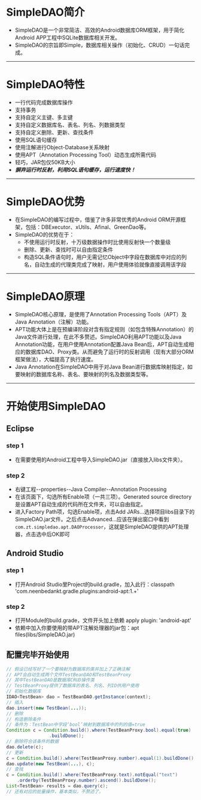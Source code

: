 # SimpleDAO简介 #
- SimpleDAO是一个非常简洁、高效的Android数据库ORM框架，用于简化Android APP工程中SQLite数据库相关开发。
- SimpleDAO的宗旨即Simple，数据库相关操作（初始化、CRUD）一句话完成。

---

# SimpleDAO特性 #
- 一行代码完成数据库操作
- 支持事务
- 支持自定义主键、多主键
- 支持自定义数据库名、表名、列名、列数据类型
- 支持自定义删除、更新、查找条件
- 使用SQL语句缓存
- 使用注解进行Object-Database关系映射
- 使用APT（Annotation Processing Tool）动态生成所需代码
- 轻巧，JAR包仅50KB大小
- ***摒弃运行时反射，利用SQL语句缓存，运行速度快！***

---

# SimpleDAO优势 #
- 在SimpleDAO的编写过程中，借鉴了许多非常优秀的Android ORM开源框架，包括：DBExecutor、xUtils、Afinal、GreenDao等。
- SimpleDAO的优势在于：
  - 不使用运行时反射，十万级数据操作时比使用反射快一个数量级
  - 删除、更新、查找时可以自由指定条件
  - 构造SQL条件语句时，用户无需记忆Object中字段在数据库中对应的列名，自动生成的代理类完成了映射，用户使用体验就像直接调用该字段

---

# SimpleDAO原理 #
- SimpleDAO核心原理，是使用了Annotation Processing Tools（APT）及Java Annotation（注解）功能。
- APT功能大体上是在预编译阶段对含有指定规则（如包含特殊Annotation）的Java文件进行处理，在此不多赘述。SimpleDAO利用APT功能以及Java Annotation功能，在用户使用Annotation配置Java Bean后，APT自动生成相应的数据库DAO、Proxy类。从而避免了运行时的反射调用（现有大部分ORM框架做法），大幅提高了执行速度。
- Java Annotation在SimpleDAO中用于对Java Bean进行数据库映射指定，如要映射的数据库名称、表名、要映射的列名及数据类型等。

---

# 开始使用SimpleDAO #
## Eclipse ##
### step 1 ###
- 在需要使用的Android工程中导入SimpleDAO.jar（直接放入libs文件夹）。

### step 2 ###
- 右键工程--properties--Java Compiler--Annotation Processing
- 在该页面下，勾选所有Enable项（一共三项）。Generated source directory是设置APT自动生成的代码所在文件夹，可以自由指定。
- 进入Factory Path项，勾选Enable项，点击Add JARs...选择项目libs目录下的SimpleDAO.jar文件。之后点击Advanced...应该在弹出窗口中看到`com.zt.simpledao.apt.DAOProcessor`，这就是SimpleDAO提供的APT处理器，点击选中后OK即可

## Android Studio ##
### step 1 ###
- 打开Android Studio里Project的build.gradle，加入此行：classpath 'com.neenbedankt.gradle.plugins:android-apt:1.+'

### step 2 ###
- 打开Module的build.grade，文件开头加上依赖 apply plugin: 'android-apt'
- 依赖中加入你要使用的带APT注解处理器的jar包：apt files(libs/SimpleDAO.jar)

## 配置完毕开始使用 ##
```java
// 假设已经写好了一个要映射为数据库的类并加上了正确注解
// APT会自动生成两个文件TestBeanDAO和TestBeanProxy
// 其中TestBeanDAO是数据库CRUD操作类
// TestBeanProxy提供了数据库的表名、列名、列ID供用户使用
// 初始化数据库
IDAO<TestBean> dao = TestBeanDAO.getInstance(context);
// 插入
dao.insert(new TestBean(...));
// 删除
// 构造删除条件
// 条件为：TestBean中字段‘bool’映射到数据库中的列的值=true
Condition c = Condition.build().where(TestBeanProxy.bool).equal(true)
				.buildDone();
// 删除符合该条件的数据
dao.delete(c);
// 更新
c = Condition.build().where(TestBeanProxy.number).equal(1).buildDone();
dao.update(new TestBean(...), c);
// 查找
c = Condition.build().where(TestBeanProxy.text).notEqual("text")
    .orderby(TestBeanProxy.number).ascend().buildDone();
List<TestBean> results = dao.query(c);
// 还有对应的批量操作，基本类似，不赘述了。
```
